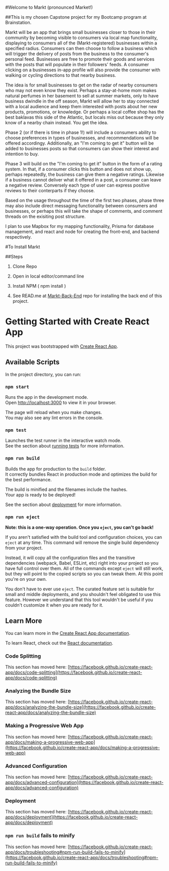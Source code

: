 #Welcome to Markt (pronounced Market!)

##This is my chosen Capstone project for my Bootcamp program at Brainstation.

Markt will be an app that brings small businesses closer to those in their community by becoming visible to consumers via local map functionality, displaying to consumers all of the (Markt-registered) businesses within a specified radius. Consumers can then choose to follow a business which will trigger the delivery of posts from the business to the consumer's personal feed. Businesses are free to promote their goods and services with the posts that will populate in their followers' feeds. A consumer clicking on a businesses in-app profile will also provide the consumer with walking or cycling directions to that nearby business.

The idea is for small businesses to get on the radar of nearby consumers who may not even know they exist. Perhaps a stay-at-home mom makes natural perfumes in her basement to sell at summer markets, only to have business dwindle in the off season, Markt will allow her to stay connected with a local audience and keep them interested with posts about her new products, promotions, or knowledge. Or perhaps a local coffee shop has the best baklavas this side of the Atlantic, but locals miss out because they only know of a nearby chain instead. You get the idea.

Phase 2 (or if there is time in phase 1!) will include a consumers ability to choose preferences in types of businesses, and recommendations will be offered accordingy. Additionally, an "I'm coming to get it" button will be added to businesses posts so that consumers can show their interest and intention to buy.

Phase 3 will build on the "I'm coming to get it" button in the form of a rating system. In that, if a consumer clicks this button and does not show up, perhaps repeatedly, the business can give them a negative ratings. Likewise if a business cannot deliver what it offered in a post, a consumer can leave a negative review. Conversely each type of user can express positive reviews to their conterparts if they choose. 

Based on the usage throughout the time of the first two phases, phase three may also include direct messaging functionality between consumers and businesses, or perhaps this will take the shape of comments, and comment threads on the exisiting post structure.

I plan to use Mapbox for my mapping functionality, Prisma for database management, and react and node for creating the front-end, and backend respectively.

#To Install Markt

##Steps

1. Clone Repo

2. Open in local editor/command line

3. Install NPM ( npm install )

4. See READ.me at [Markt-Back-End](https://github.com/Javeland74/markt-back-end) repo for installing the back end of this project.


# Getting Started with Create React App

This project was bootstrapped with [Create React App](https://github.com/facebook/create-react-app).

## Available Scripts

In the project directory, you can run:

### `npm start`

Runs the app in the development mode.\
Open [http://localhost:3000](http://localhost:3000) to view it in your browser.

The page will reload when you make changes.\
You may also see any lint errors in the console.

### `npm test`

Launches the test runner in the interactive watch mode.\
See the section about [running tests](https://facebook.github.io/create-react-app/docs/running-tests) for more information.

### `npm run build`

Builds the app for production to the `build` folder.\
It correctly bundles React in production mode and optimizes the build for the best performance.

The build is minified and the filenames include the hashes.\
Your app is ready to be deployed!

See the section about [deployment](https://facebook.github.io/create-react-app/docs/deployment) for more information.

### `npm run eject`

**Note: this is a one-way operation. Once you `eject`, you can't go back!**

If you aren't satisfied with the build tool and configuration choices, you can `eject` at any time. This command will remove the single build dependency from your project.

Instead, it will copy all the configuration files and the transitive dependencies (webpack, Babel, ESLint, etc) right into your project so you have full control over them. All of the commands except `eject` will still work, but they will point to the copied scripts so you can tweak them. At this point you're on your own.

You don't have to ever use `eject`. The curated feature set is suitable for small and middle deployments, and you shouldn't feel obligated to use this feature. However we understand that this tool wouldn't be useful if you couldn't customize it when you are ready for it.

## Learn More

You can learn more in the [Create React App documentation](https://facebook.github.io/create-react-app/docs/getting-started).

To learn React, check out the [React documentation](https://reactjs.org/).

### Code Splitting

This section has moved here: [https://facebook.github.io/create-react-app/docs/code-splitting](https://facebook.github.io/create-react-app/docs/code-splitting)

### Analyzing the Bundle Size

This section has moved here: [https://facebook.github.io/create-react-app/docs/analyzing-the-bundle-size](https://facebook.github.io/create-react-app/docs/analyzing-the-bundle-size)

### Making a Progressive Web App

This section has moved here: [https://facebook.github.io/create-react-app/docs/making-a-progressive-web-app](https://facebook.github.io/create-react-app/docs/making-a-progressive-web-app)

### Advanced Configuration

This section has moved here: [https://facebook.github.io/create-react-app/docs/advanced-configuration](https://facebook.github.io/create-react-app/docs/advanced-configuration)

### Deployment

This section has moved here: [https://facebook.github.io/create-react-app/docs/deployment](https://facebook.github.io/create-react-app/docs/deployment)

### `npm run build` fails to minify

This section has moved here: [https://facebook.github.io/create-react-app/docs/troubleshooting#npm-run-build-fails-to-minify](https://facebook.github.io/create-react-app/docs/troubleshooting#npm-run-build-fails-to-minify)
